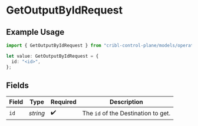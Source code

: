 # GetOutputByIdRequest

## Example Usage

```typescript
import { GetOutputByIdRequest } from "cribl-control-plane/models/operations";

let value: GetOutputByIdRequest = {
  id: "<id>",
};
```

## Fields

| Field                                          | Type                                           | Required                                       | Description                                    |
| ---------------------------------------------- | ---------------------------------------------- | ---------------------------------------------- | ---------------------------------------------- |
| `id`                                           | *string*                                       | :heavy_check_mark:                             | The <code>id</code> of the Destination to get. |